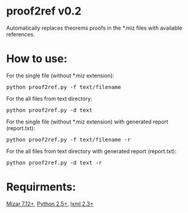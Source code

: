 proof2ref v0.2
==============

Automatically replaces theorems proofs in the *.miz files with available references.

How to use:
===========
For the single file (without *.miz extension):
<pre>python proof2ref.py -f text/filename</pre>

For the all files from text directory:
<pre>python proof2ref.py -d text</pre>

For the single file (without *.miz extension) with generated report (report.txt):
<pre>python proof2ref.py -f text/filename -r</pre>

For the all files from text directory with generated report (report.txt):
<pre>python proof2ref.py -d text -r</pre>

Requirments:
============
[Mizar 7.12+](http://mizar.org/), [Python 2.5+](http://python.org/), [lxml 2.3+](http://lxml.de/)
